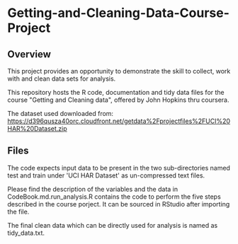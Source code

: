 # Getting-and-Cleaning-Data-Course-Project

## Overview
This project provides an opportunity to demonstrate the skill to collect, work with and clean data sets for  analysis.

This repository hosts the R code,  documentation and tidy data  files for the course "Getting and Cleaning data", offered by John Hopkins thru coursera.

The dataset used downloaded from: https://d396qusza40orc.cloudfront.net/getdata%2Fprojectfiles%2FUCI%20HAR%20Dataset.zip

## Files

The code  expects input data to be present in the two sub-directories named test and train under 'UCI HAR Dataset' as un-compressed text files.

Please find the description of the variables and the data in CodeBook.md.run_analysis.R contains the code to perform the five steps described in the course porject. It can be sourced in RStudio after importing the file.

The final clean data which can be directly used for analysis  is named as tidy_data.txt.
